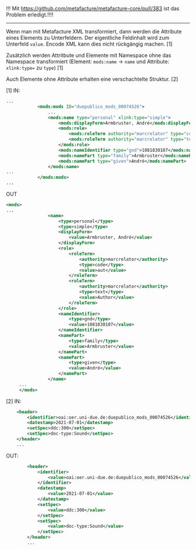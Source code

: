 !!! Mit https://github.com/metafacture/metafacture-core/pull/383 ist das Problem erledigt.!!!!

--------------------------------
Wenn man mit Metafacture XML transformiert, dann werden die Attribute eines Elements zu Unterfeldern. Der eigentliche Feldinhalt wird zum Unterfeld `value`. Encode XML kann dies nicht rückgängig machen. [1]

Zusätzlich werden Attritbute und Elemente mit Namespace ohne das Namespace transformiert (Element: `mods:name` -> `name` und Attribute: `xlink:type=` zu `type`) [1]

Auch Elemente ohne Attribute erhalten eine verschachtelte Struktur. [2]

[1]
IN:
```xml
...
			<mods:mods ID="duepublico_mods_00074526">
				...
				<mods:name type="personal" xlink:type="simple">
					<mods:displayForm>Armbruster, André</mods:displayForm>
					<mods:role>
						<mods:roleTerm authority="marcrelator" type="code">aut</mods:roleTerm>
						<mods:roleTerm authority="marcrelator" type="text">Author</mods:roleTerm>
					</mods:role>
					<mods:nameIdentifier type="gnd">1081830107</mods:nameIdentifier>
					<mods:namePart type="family">Armbruster</mods:namePart>
					<mods:namePart type="given">André</mods:namePart>
				</mods:name>
...
			</mods:mods>
...
```

OUT
```xml
<mods>
...
				<name>
					<type>personal</type>
					<type>simple</type>
					<displayForm>
						<value>Armbruster, André</value>
					</displayForm>
					<role>
						<roleTerm>
							<authority>marcrelator</authority>
							<type>code</type>
							<value>aut</value>
						</roleTerm>
						<roleTerm>
							<authority>marcrelator</authority>
							<type>text</type>
							<value>Author</value>
						</roleTerm>
					</role>
					<nameIdentifier>
						<type>gnd</type>
						<value>1081830107</value>
					</nameIdentifier>
					<namePart>
						<type>family</type>
						<value>Armbruster</value>
					</namePart>
					<namePart>
						<type>given</type>
						<value>André</value>
					</namePart>
				</name>
     ...
     </mods>
```

[2]
IN:
```xml
	<header>
		<identifier>oai:oer.uni-due.de:duepublico_mods_00074526</identifier>
		<datestamp>2021-07-01</datestamp>
		<setSpec>ddc:300</setSpec>
		<setSpec>doc-type:Sound</setSpec>
	</header>
	...
```

OUT:
```xml
		<header>
			<identifier>
				<value>oai:oer.uni-due.de:duepublico_mods_00074526</value>
			</identifier>
			<datestamp>
				<value>2021-07-01</value>
			</datestamp>
			<setSpec>
				<value>ddc:300</value>
			</setSpec>
			<setSpec>
				<value>doc-type:Sound</value>
			</setSpec>
		</header>
		...
```
